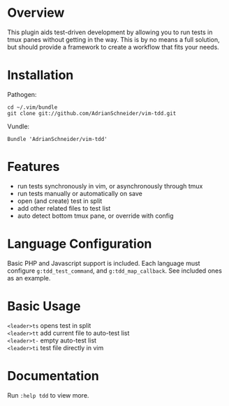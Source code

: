 # Overview
This plugin aids test-driven development by allowing you to run tests in tmux panes without getting in the way. This is by no means a full solution, but should provide a framework to create a workflow that fits your needs.

# Installation

Pathogen:

    cd ~/.vim/bundle
    git clone git://github.com/AdrianSchneider/vim-tdd.git

Vundle:

    Bundle 'AdrianSchneider/vim-tdd'

# Features
- run tests synchronously in vim, or asynchronously through tmux
- run tests manually or automatically on save
- open (and create) test in split
- add other related files to test list
- auto detect bottom tmux pane, or override with config

# Language Configuration
Basic PHP and Javascript support is included. Each language must configure `g:tdd_test_command`, and `g:tdd_map_callback`. See included ones as an example.

# Basic Usage

`<leader>ts` opens test in split  
`<leader>tt` add current file to auto-test list  
`<leader>t-` empty auto-test list  
`<leader>ti` test file directly in vim

# Documentation
Run `:help tdd` to view more.
